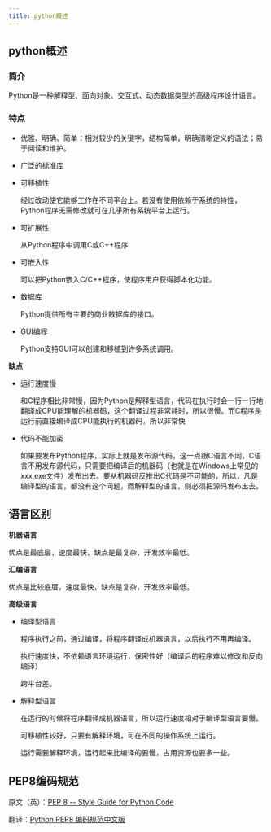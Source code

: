 ```yaml
---
title: python概述
---
```


## python概述

### 简介

Python是一种解释型、面向对象、交互式、动态数据类型的高级程序设计语言。

### 特点

- 优雅、明确、简单：相对较少的关键字，结构简单，明确清晰定义的语法；易于阅读和维护。

- 广泛的标准库

- 可移植性

   经过改动使它能够工作在不同平台上。若没有使用依赖于系统的特性，Python程序无需修改就可在几乎所有系统平台上运行。

- 可扩展性

  从Python程序中调用C或C++程序

- 可嵌入性

  可以把Python嵌入C/C++程序，使程序用户获得脚本化功能。

- 数据库

   Python提供所有主要的商业数据库的接口。

- GUI编程

   Python支持GUI可以创建和移植到许多系统调用。



**缺点**

- 运行速度慢

   和C程序相比非常慢，因为Python是解释型语言，代码在执行时会一行一行地翻译成CPU能理解的机器码，这个翻译过程非常耗时，所以很慢。而C程序是运行前直接编译成CPU能执行的机器码，所以非常快

- 代码不能加密

   如果要发布Python程序，实际上就是发布源代码，这一点跟C语言不同，C语言不用发布源代码，只需要把编译后的机器码（也就是在Windows上常见的xxx.exe文件）发布出去。要从机器码反推出C代码是不可能的，所以，凡是编译型的语言，都没有这个问题，而解释型的语言，则必须把源码发布出去。

## 语言区别

**机器语言**

优点是最底层，速度最快，缺点是最复杂，开发效率最低。

**汇编语言**

优点是比较底层，速度最快，缺点是复杂，开发效率最低。

**高级语言**

- 编译型语言

  程序执行之前，通过编译，将程序翻译成机器语言，以后执行不用再编译。

  执行速度快，不依赖语言环境运行，保密性好（编译后的程序难以修改和反向编译）

  跨平台差。

- 解释型语言

  在运行的时候将程序翻译成机器语言，所以运行速度相对于编译型语言要慢。
  
  可移植性较好，只要有解释环境，可在不同的操作系统上运行。
  
  运行需要解释环境，运行起来比编译的要慢，占用资源也要多一些。



## PEP8编码规范

原文（英）：[PEP 8 -- Style Guide for Python Code](https://legacy.python.org/dev/peps/pep-0008/)

翻译：[Python PEP8 编码规范中文版](https://blog.csdn.net/ratsniper/article/details/78954852)

